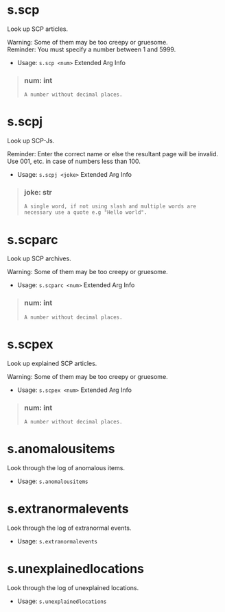# s.scp
Look up SCP articles.<br/>

Warning: Some of them may be too creepy or gruesome.<br/>
Reminder: You must specify a number between 1 and 5999.<br/>
 - Usage: `s.scp <num>`
Extended Arg Info
> ### num: int
> ```
> A number without decimal places.
> ```
# s.scpj
Look up SCP-Js.<br/>

Reminder: Enter the correct name or else the resultant page will be invalid.<br/>
Use 001, etc. in case of numbers less than 100.<br/>
 - Usage: `s.scpj <joke>`
Extended Arg Info
> ### joke: str
> ```
> A single word, if not using slash and multiple words are necessary use a quote e.g "Hello world".
> ```
# s.scparc
Look up SCP archives.<br/>

Warning: Some of them may be too creepy or gruesome.<br/>
 - Usage: `s.scparc <num>`
Extended Arg Info
> ### num: int
> ```
> A number without decimal places.
> ```
# s.scpex
Look up explained SCP articles.<br/>

Warning: Some of them may be too creepy or gruesome.<br/>
 - Usage: `s.scpex <num>`
Extended Arg Info
> ### num: int
> ```
> A number without decimal places.
> ```
# s.anomalousitems
Look through the log of anomalous items.<br/>
 - Usage: `s.anomalousitems`
# s.extranormalevents
Look through the log of extranormal events.<br/>
 - Usage: `s.extranormalevents`
# s.unexplainedlocations
Look through the log of unexplained locations.<br/>
 - Usage: `s.unexplainedlocations`
